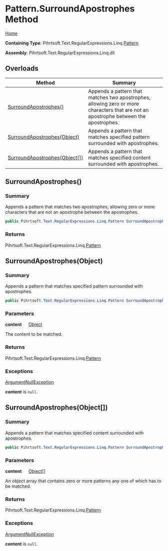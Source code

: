 # Pattern\.SurroundApostrophes Method

[Home](../../../../../../README.md)

**Containing Type**: Pihrtsoft\.Text\.RegularExpressions\.Linq\.[Pattern](../README.md)

**Assembly**: Pihrtsoft\.Text\.RegularExpressions\.Linq\.dll

## Overloads

| Method | Summary |
| ------ | ------- |
| [SurroundApostrophes()](#Pihrtsoft_Text_RegularExpressions_Linq_Pattern_SurroundApostrophes) | Appends a pattern that matches two apostrophes, allowing zero or more characters that are not an apostrophe between the apostrophes\. |
| [SurroundApostrophes(Object)](#Pihrtsoft_Text_RegularExpressions_Linq_Pattern_SurroundApostrophes_System_Object_) | Appends a pattern that matches specified pattern surrounded with apostrophes\. |
| [SurroundApostrophes(Object\[\])](#Pihrtsoft_Text_RegularExpressions_Linq_Pattern_SurroundApostrophes_System_Object___) | Appends a pattern that matches specified content surrounded with apostrophes\. |

## SurroundApostrophes\(\) <a name="Pihrtsoft_Text_RegularExpressions_Linq_Pattern_SurroundApostrophes"></a>

### Summary

Appends a pattern that matches two apostrophes, allowing zero or more characters that are not an apostrophe between the apostrophes\.

```csharp
public Pihrtsoft.Text.RegularExpressions.Linq.Pattern SurroundApostrophes()
```

### Returns

Pihrtsoft\.Text\.RegularExpressions\.Linq\.[Pattern](../README.md)

## SurroundApostrophes\(Object\) <a name="Pihrtsoft_Text_RegularExpressions_Linq_Pattern_SurroundApostrophes_System_Object_"></a>

### Summary

Appends a pattern that matches specified pattern surrounded with apostrophes\.

```csharp
public Pihrtsoft.Text.RegularExpressions.Linq.Pattern SurroundApostrophes(object content)
```

### Parameters

**content** &emsp; [Object](https://docs.microsoft.com/en-us/dotnet/api/system.object)

The content to be matched\.

### Returns

Pihrtsoft\.Text\.RegularExpressions\.Linq\.[Pattern](../README.md)

### Exceptions

[ArgumentNullException](https://docs.microsoft.com/en-us/dotnet/api/system.argumentnullexception)

**content** is `null`\.

## SurroundApostrophes\(Object\[\]\) <a name="Pihrtsoft_Text_RegularExpressions_Linq_Pattern_SurroundApostrophes_System_Object___"></a>

### Summary

Appends a pattern that matches specified content surrounded with apostrophes\.

```csharp
public Pihrtsoft.Text.RegularExpressions.Linq.Pattern SurroundApostrophes(params object[] content)
```

### Parameters

**content** &emsp; [Object](https://docs.microsoft.com/en-us/dotnet/api/system.object)\[\]

An object array that contains zero or more patterns any one of which has to be matched\.

### Returns

Pihrtsoft\.Text\.RegularExpressions\.Linq\.[Pattern](../README.md)

### Exceptions

[ArgumentNullException](https://docs.microsoft.com/en-us/dotnet/api/system.argumentnullexception)

**content** is `null`\.

